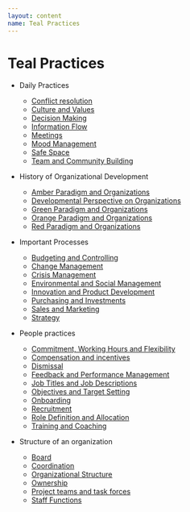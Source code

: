 ```yaml
---
layout: content
name: Teal Practices
---
```

# Teal Practices

* Daily Practices
  * [Conflict resolution](https://reinventingorganizations-wiki.netlify.app/theory/conflict-resolution/)
  * [Culture and Values](https://reinventingorganizations-wiki.netlify.app/theory/culture-and-values/)
  * [Decision Making](https://reinventingorganizations-wiki.netlify.app/theory/decision-making/)
  * [Information Flow](https://reinventingorganizations-wiki.netlify.app/theory/information-flow/)
  * [Meetings](https://reinventingorganizations-wiki.netlify.app/theory/meetings/)
  * [Mood Management](https://reinventingorganizations-wiki.netlify.app/theory/mood-management/)
  * [Safe Space](https://reinventingorganizations-wiki.netlify.app/theory/safe-space/)
  * [Team and Community Building](https://reinventingorganizations-wiki.netlify.app/theory/team-and-community-building/)


* History of Organizational Development
  * [Amber Paradigm and Organizations](https://reinventingorganizations-wiki.netlify.app/theory/amber-paradigm-and-organizations/)
  * [Developmental Perspective on Organizations](https://reinventingorganizations-wiki.netlify.app/theory/developmental-perspective-on-organizations/)
  * [Green Paradigm and Organizations](https://reinventingorganizations-wiki.netlify.app/theory/green-paradigm-and-organizations/)
  * [Orange Paradigm and Organizations](https://reinventingorganizations-wiki.netlify.app/theory/orange-paradigm-and-organizations/)
  * [Red Paradigm and Organizations](https://reinventingorganizations-wiki.netlify.app/theory/red-organizations/)


* Important Processes
  * [Budgeting and Controlling](https://reinventingorganizations-wiki.netlify.app/theory/budgeting-and-controlling/)
  * [Change Management](https://reinventingorganizations-wiki.netlify.app/theory/change-management/)
  * [Crisis Management](https://reinventingorganizations-wiki.netlify.app/theory/crisis-management/)
  * [Environmental and Social Management](https://reinventingorganizations-wiki.netlify.app/theory/environmental-and-social-management/)
  * [Innovation and Product Development](https://reinventingorganizations-wiki.netlify.app/theory/innovation-and-product-development/)
  * [Purchasing and Investments](https://reinventingorganizations-wiki.netlify.app/theory/purchasing-and-investments/)
  * [Sales and Marketing](https://reinventingorganizations-wiki.netlify.app/theory/sales-marketing/)
  * [Strategy](https://reinventingorganizations-wiki.netlify.app/theory/strategy/)


* People practices
  * [Commitment, Working Hours and Flexibility](https://reinventingorganizations-wiki.netlify.app/theory/commitment-working-hours-and-flexibility/)
  * [Compensation and incentives](https://reinventingorganizations-wiki.netlify.app/theory/compensation-and-incentives/)
  * [Dismissal](https://reinventingorganizations-wiki.netlify.app/theory/dismissal/)
  * [Feedback and Performance Management](https://reinventingorganizations-wiki.netlify.app/theory/feedback-and-performance-management/)
  * [Job Titles and Job Descriptions](https://reinventingorganizations-wiki.netlify.app/theory/job-titles-and-job-descriptions/)
  * [Objectives and Target Setting](https://reinventingorganizations-wiki.netlify.app/theory/objectives-and-target-setting/)
  * [Onboarding](https://reinventingorganizations-wiki.netlify.app/theory/onboarding/)
  * [Recruitment](https://reinventingorganizations-wiki.netlify.app/theory/recruitment/)
  * [Role Definition and Allocation](https://reinventingorganizations-wiki.netlify.app/theory/role-definition-and-allocation/)
  * [Training and Coaching](https://reinventingorganizations-wiki.netlify.app/theory/training-and-coaching/)


* Structure of an organization
  * [Board](https://reinventingorganizations-wiki.netlify.app/theory/board/)
  * [Coordination](https://reinventingorganizations-wiki.netlify.app/theory/coordination/)
  * [Organizational Structure](https://reinventingorganizations-wiki.netlify.app/theory/organizational-structure/)
  * [Ownership](https://reinventingorganizations-wiki.netlify.app/theory/ownership/)
  * [Project teams and task forces](https://reinventingorganizations-wiki.netlify.app/theory/project-teams-and-task-forces/)
  * [Staff Functions](https://reinventingorganizations-wiki.netlify.app/theory/staff-functions/)